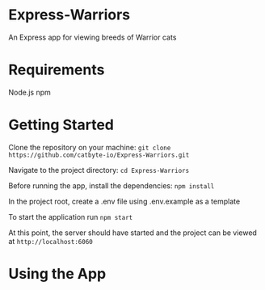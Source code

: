 # Express-Warriors
An Express app for viewing breeds of Warrior cats

# Requirements
Node.js
npm

# Getting Started
Clone the repository on your machine: `git clone https://github.com/catbyte-io/Express-Warriors.git`

Navigate to the project directory: `cd Express-Warriors`

Before running the app, install the dependencies: `npm install`

In the project root, create a .env file using .env.example as a template

To start the application run `npm start`

At this point, the server should have started and the project can be viewed at `http://localhost:6060`

# Using the App

